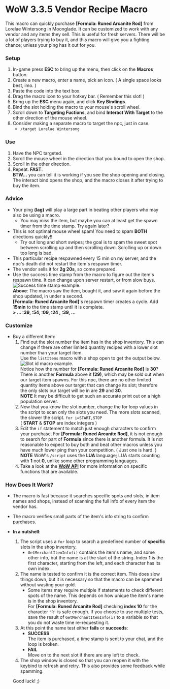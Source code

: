 # WoW 3.3.5 Vendor Recipe Macro

This macro can quickly purchase **[Formula: Runed Arcanite Rod]** from Lorelae Wintersong in Moonglade. It can be customized to work with any vendor and any items they sell.
This is useful for fresh servers. There will be a lot of players trying to buy it, and this macro will give you a fighting chance; unless your ping has it out for you.

### Setup
1. In-game press **ESC** to bring up the menu, then click on the **Macros** button.
2. Create a new macro, enter a name, pick an icon. ( A single space looks best, imo. )
3. Paste the code into the text box.
4. Drag the macro icon to your hotkey bar. ( Remember this slot! )
5. Bring up the **ESC** menu again, and click **Key Bindings**.
6. Bind the slot holding the macro to your mouse's scroll wheel.
7. Scroll down to **Targeting Fuctions**, and bind **Interact With Target** to the other direction of the mouse wheel.
8. Consider making a separate macro to target the npc, just in case.
   * `/target Lorelae Wintersong`

### Use
1. Have the NPC targeted.
2. Scroll the mouse wheel in the direction that you bound to open the shop.
3. Scroll in the other direction.
4. Repeat. **FAST**.  
**BTW...** you can tell it is working if you see the shop opening and closing. The interact bind opens the shop, and the macro closes it after trying to buy the item.

### Advice
* Your ping **(lag)** will play a large part in beating other players who may also be using a macro.
  - You may miss the item, but maybe you can at least get the spawn timer from the time stamp. Try again later?
* This is not optimal mouse wheel spam! You need to spam **BOTH** directions quickly!!
  * Try out long and short swipes; the goal is to spam the sweet spot between scrolling up and then scrolling down. Scrolling up or down too long is bad.
* This particular recipe respawned every 15 min on my server, and the npc's death did not restart the item's respawn timer.
* The vendor sells it for **2g 20s**, so come prepared.
* Use the success time stamp from the macro to figure out the item's respawn time. It can change upon server restart, or from slow buys.
  ![Success time stamp example.](https://steamuserimages-a.akamaihd.net/ugc/1018319920533025653/16A2C20BB16E7D8CF3DB9FFB13D64200153128AF/)  
  **Above**: The macro saw the item, bought it, and saw it again before the shop updated, in under a second.  
  **[Formula: Runed Arcanite Rod]**'s respawn timer creates a cycle. Add **15min** to the time stamp until it is complete.  
  **> ... :39, :54, :09, :24 , :39, ...** 

### Customize
* Buy a different Item:
  1. Find out the slot number the item has in the shop inventory. This can change if there are other limited quantity recipes with a lower slot number than your target item.  
     Use the `listItems` macro with a shop open to get the output below.
     ![Slot id macro example.](https://i.imgur.com/6Qc5TzK.png)  
     Notice how the number for **[Formula: Runed Arcanite Rod]** is **30**? There is another **Formula** above it **(29)**, which may be sold out when our target item spawns.
     For this npc, there are no other limited quantity items above our target that can change its slot; therefore the only slots our target will be in are **29** and **30**.  
     **NOTE** It may be difficult to get such an accurate print out on a high population server.
  2. Now that you know the slot number, change the for loop values in the script to scan only the slots you need. The more slots scanned, the slower the script. `for i=START,STOP`  
     ( **START** & **STOP** are index integers )
  3. Edit the `if` statement to match just enough characters to confirm your purchase. For **[Formula: Runed Arcanite Rod]**, it is not enough to search for part of **Formula** since there is another formula. It is not reasonable to expect to buy both and beat other macros unless you have much lower ping than your competition. ( Just one is hard. )  
     **NOTE** WoW's `/script` uses the **LUA** language; LUA starts counting with **1** not **0**, unlike some other programming languages.
  4. Take a look at the [**WoW API**](https://wowwiki.fandom.com/wiki/World_of_Warcraft_API) for more information on specific functions that are available.

### How Does It Work?
* The macro is fast because it searches specific spots and slots, in item names and shops, instead of scanning the full info of every item the vendor has.
* The macro verifies small parts of the item's info string to confirm purchases.
* **In a nutshell**:
  1. The script uses a `for` loop to search a predefined number of **specific** slots in the shop inventory.
     - `GetMerchantItemInfo(i)` contains the item's name, and some other info, but the name is at the start of the string. Index **1** is the first character, starting from the left, and each character has its own index.
  2. The name is tested to confirm it is the correct item. This does slow things down, but it is necessary so that the macro can be spammed without wasting your gold.
     - Some items may require multiple if statements to check different spots of the name. This depends on how unique the item's name is in the shop inventory.  
       For **[Formula: Runed Arcanite Rod]** checking **index 10** for the character `'R'` is safe enough. If you choose to use multiple tests, save the result of `GetMerchantItemInfo(i)` to a variable so that you do not waste time re-requesting it.
  3. At this point the name test either **fails** or **succeeds**:
     - **SUCCESS**  
       The item is purchased, a time stamp is sent to your chat, and the loop is broken.
     - **FAIL**  
       Move on to the next slot if there are any left to check.
  4. The shop window is closed so that you can reopen it with the keybind to refresh and retry. This also provides some feedback while spamming.
  
  Good luck! ;)